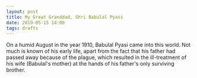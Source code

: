 ```yaml
---
layout: post
title: My Great Granddad, Shri Babulal Pyasi
date: 2019-05-15 14:00 
tags: drafts
---
```


On a humid August in the year 1910, Babulal Pyasi came into this world. Not much is known of his early life, apart from the fact that his father had passed away because of the plague, which resulted in the ill-treatment of his wife (Babulal's mother) at the hands of his father's only surviving brother.


